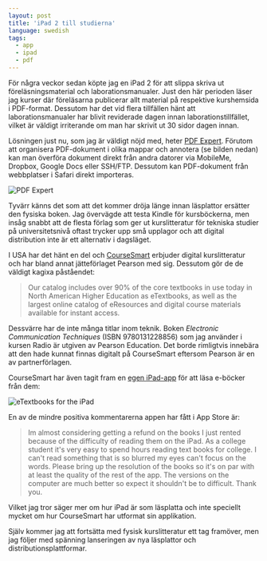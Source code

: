 ```yaml
---
layout: post
title: 'iPad 2 till studierna'
language: swedish
tags:
  - app
  - ipad
  - pdf
---
```


<p>För några veckor sedan köpte jag en iPad 2 för att slippa skriva ut föreläsningsmaterial och laborationsmanualer. Just den här perioden läser jag kurser där föreläsarna publicerar allt material på respektive kurshemsida i PDF-format. Dessutom har det vid flera tillfällen hänt att laborationsmanualer har blivit reviderade dagen innan laborationstillfället, vilket är väldigt irriterande om man har skrivit ut 30 sidor dagen innan.</p>

<p>Lösningen just nu, som jag är väldigt nöjd med, heter <a href="http://itunes.apple.com/app/pdf-expert-fill-forms-annotate/id393316844?mt=8">PDF Expert</a>. Förutom att organisera PDF-dokument i olika mappar och annotera (se bilden nedan) kan man överföra dokument direkt från andra datorer via MobileMe, Dropbox, Google Docs eller SSH/FTP. Dessutom kan PDF-dokument från webbplatser i Safari direkt importeras.</p>

<img src="http://a4.mzstatic.com/us/r1000/117/Purple/57/ea/20/mzl.fjkaxejf.480x480-75.jpg" alt="PDF Expert" />

<p>Tyvärr känns det som att det kommer dröja länge innan läsplattor ersätter den fysiska boken. Jag övervägde att testa Kindle för kursböckerna, men insåg snabbt att de flesta förlag som ger ut kurslitteratur för tekniska studier på universitetsnivå oftast trycker upp små upplagor och att digital distribution inte är ett alternativ i dagsläget.</p>

<p>I USA har det hänt en del och <a href="http://www.coursesmart.com/">CourseSmart</a> erbjuder digital kurslitteratur och har bland annat jätteförlaget Pearson med sig. Dessutom gör de de väldigt kagixa påståendet:</p>

<blockquote>Our catalog includes over 90% of the core textbooks in use today in North American Higher Education as eTextbooks, as well as the largest online catalog of eResources and digital course materials available for instant access.</blockquote>

<p>Dessvärre har de inte många titlar inom teknik. Boken <i>Electronic Communication Techniques</i> (ISBN 9780131228856) som jag använder i kursen Radio är utgiven av Pearson Education. Det borde rimligtvis innebära att den hade kunnat finnas digitalt på CourseSmart eftersom Pearson är en av partnerförlagen.</p>

<p>CourseSmart har även tagit fram en <a href="http://itunes.apple.com/us/app/etextbooks-for-the-ipad/id364903557?mt=8">egen iPad-app</a> för att läsa e-böcker från dem:</p>

<img src="http://a1.mzstatic.com/us/r1000/097/Purple/6a/8c/57/mzl.fkrtrbvx.480x480-75.jpg" alt="eTextbooks for the iPad" />

<p>En av de mindre positiva kommentarerna appen har fått i App Store är:</p>

<blockquote>Im almost considering getting a refund on the books I just rented because of the difficulty of reading them on the iPad. As a college student it's very easy to spend hours reading text books for college. I can't read something that is so blurred my eyes can't focus on the words. Please bring up the resolution of the books so it's on par with at least the quality of the rest of the app. The versions on the computer are much better so expect it shouldn't be to difficult. Thank you.</blockquote>

<p>Vilket jag tror säger mer om hur iPad är som läsplatta och inte speciellt mycket om hur CourseSmart har utformat sin applikation.</p>

<p>Själv kommer jag att fortsätta med fysisk kurslitteratur ett tag framöver, men jag följer med spänning lanseringen av nya läsplattor och distributionsplattformar.</p>

<p></p>
